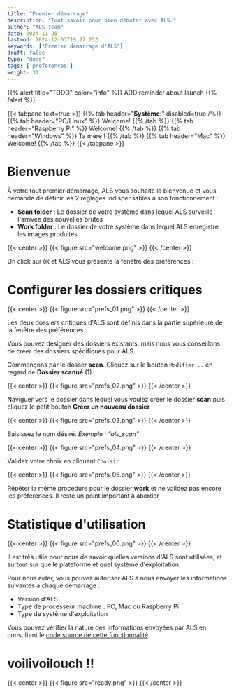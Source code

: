 ```yaml
---
title: "Premier démarrage"
description: "Tout savoir pour bien débuter avec ALS."
author: "ALS Team"
date: 2024-11-28
lastmod: 2024-12-03T19:27:25Z
keywords: ["Premier démarrage d'ALS"]
draft: false
type: "docs"
tags: ['preferences']
weight: 31
---
```


{{% alert title="TODO" color="info" %}}
ADD reminder about launch
{{% /alert %}}

{{< tabpane text=true >}}
  {{% tab header="**Système**:" disabled=true /%}}
  {{% tab header="PC/Linux" %}}
  Welcome!
  {{% /tab %}}
  {{% tab header="Raspberry Pi" %}}
  Welcome!
  {{% /tab %}}
  {{% tab header="Windows" %}}
  Ta mère !
  {{% /tab %}}
  {{% tab header="Mac" %}}
  Welcome!
  {{% /tab %}}
{{< /tabpane >}}

# Bienvenue

À votre tout premier démarrage, ALS vous souhaite la bienvenue et vous demande de définir les 2 réglages 
indispensables à son fonctionnement :

- **Scan folder** : Le dossier de votre système dans lequel ALS surveille l'arrivée des nouvelles brutes
- **Work folder** : Le dossier de votre système dans lequel ALS enregistre les images produites

{{< center >}}
{{< figure src="welcome.png" >}}
{{< /center >}}

Un click sur `OK` et ALS vous présente la fenêtre des préférences :

# Configurer les dossiers critiques

{{< center >}}
{{< figure src="prefs_01.png" >}}
{{< /center >}}

Les deux dossiers critiques d'ALS sont définis dans la partie supérieure de la fenêtre des préférences.

Vous pouvez désigner des dossiers existants, mais nous vous conseillons de créer des dossiers spécifiques pour ALS.

Commençons par le dosser **scan**. Cliquez sur le bouton `Modifier...` en regard de **Dossier scanné** (1)

{{< center >}}
{{< figure src="prefs_02.png" >}}
{{< /center >}}


Naviguer vers le dossier dans lequel vous voulez créer le dossier **scan** puis cliquez le petit bouton 
**Créer un nouveau dossier** 


{{< center >}}
{{< figure src="prefs_03.png" >}}
{{< /center >}}

Saisissez le nom désiré. _Exemple : "als_scan"_

{{< center >}}
{{< figure src="prefs_04.png" >}}
{{< /center >}}

Validez votre choix en cliquant `Choisir`

{{< center >}}
{{< figure src="prefs_05.png" >}}
{{< /center >}}

Répéter la même procédure pour le dossier **work** et ne validez pas encore les préférences.
Il reste un point important à aborder

# Statistique d'utilisation

{{< center >}}
{{< figure src="prefs_06.png" >}}
{{< /center >}}

Il est très utile pour nous de savoir quelles versions d'ALS sont utilisées, et surtout sur quelle plateforme et quel
système d'exploitation.

Pour nous aider, vous pouvez autoriser ALS à nous envoyer les informations suivantes à chaque démarrage :
- Version d'ALS
- Type de processeur machine : PC, Mac ou Raspberry Pi
- Type de système d'exploitation

Vous pouvez vérifier la nature des informations envoyées par ALS en consultant le 
[code source de cette fonctionnalité](https://github.com/deufrai/als/blob/release/0.7/src/als/main.py#L46)

# voilivoilouch !!

{{< center >}}
{{< figure src="ready.png" >}}
{{< /center >}}

